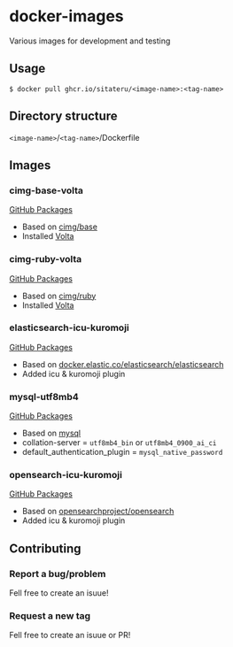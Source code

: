 # docker-images
Various images for development and testing

## Usage
`$ docker pull ghcr.io/sitateru/<image-name>:<tag-name>`

## Directory structure
`<image-name>`/`<tag-name>`/Dockerfile

## Images

### cimg-base-volta
[GitHub Packages](https://github.com/orgs/sitateru/packages/container/package/cimg-base-volta)
- Based on [cimg/base](https://hub.docker.com/r/cimg/base)
- Installed [Volta](https://volta.sh/)

### cimg-ruby-volta
[GitHub Packages](https://github.com/orgs/sitateru/packages/container/package/cimg-ruby-volta)
- Based on [cimg/ruby](https://hub.docker.com/r/cimg/ruby)
- Installed [Volta](https://volta.sh/)

### elasticsearch-icu-kuromoji
[GitHub Packages](https://github.com/orgs/sitateru/packages/container/package/elasticsearch-icu-kuromoji)
- Based on [docker.elastic.co/elasticsearch/elasticsearch](https://www.docker.elastic.co/r/elasticsearch)
- Added icu & kuromoji plugin

### mysql-utf8mb4
[GitHub Packages](https://github.com/orgs/sitateru/packages/container/package/mysql-utfmb4)
- Based on [mysql](https://hub.docker.com/_/mysql/)
- collation-server = `utf8mb4_bin` or `utf8mb4_0900_ai_ci`
- default_authentication_plugin = `mysql_native_password`

### opensearch-icu-kuromoji
[GitHub Packages](https://github.com/orgs/sitateru/packages/container/package/opensearch-icu-kuromoji)
- Based on [opensearchproject/opensearch](https://hub.docker.com/r/opensearchproject/opensearch)
- Added icu & kuromoji plugin

## Contributing

### Report a bug/problem
Fell free to create an isuue!

### Request a new tag
Fell free to create an isuue or PR!

